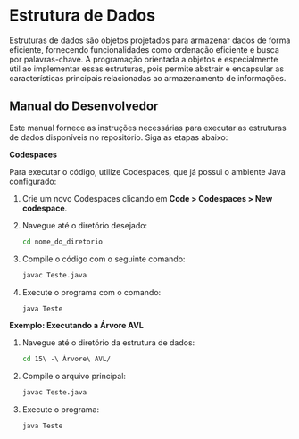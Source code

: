 # Estrutura de Dados

Estruturas de dados são objetos projetados para armazenar dados de forma eficiente, fornecendo funcionalidades como ordenação eficiente e busca por palavras-chave. A programação orientada a objetos é especialmente útil ao implementar essas estruturas, pois permite abstrair e encapsular as características principais relacionadas ao armazenamento de informações.

## Manual do Desenvolvedor

Este manual fornece as instruções necessárias para executar as estruturas de dados disponíveis no repositório. Siga as etapas abaixo:

**Codespaces**

Para executar o código, utilize Codespaces, que já possui o ambiente Java configurado:

1. Crie um novo Codespaces clicando em **Code > Codespaces > New codespace**.

2. Navegue até o diretório desejado:
   ```bash
   cd nome_do_diretorio
   ```

3. Compile o código com o seguinte comando:
   ```bash
   javac Teste.java
   ```

4. Execute o programa com o comando:
   ```bash
   java Teste
   ```

**Exemplo: Executando a Árvore AVL**

1. Navegue até o diretório da estrutura de dados:
   ```bash
   cd 15\ -\ Árvore\ AVL/
   ```

2. Compile o arquivo principal:
   ```bash
   javac Teste.java
   ```

3. Execute o programa:
   ```bash
   java Teste
   ```
